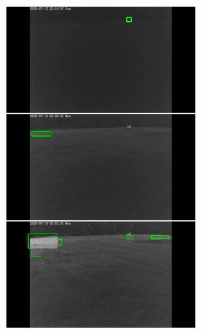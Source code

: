 ![20200712-222613-225618](in/20200712/20200712-222613-225618_0_.jpg)
![20200713-021042-024047](in/20200713/20200713-021042-024047_0_.jpg)
![20200713-024052-031057](in/20200713/20200713-024052-031057_0_.jpg)
